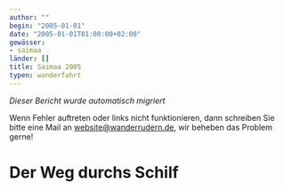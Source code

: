 ```yaml
---
author: ""
begin: "2005-01-01"
date: "2005-01-01T01:00:00+02:00"
gewässer:
- saimaa
länder: []
title: Saimaa 2005
typen: wanderfahrt
---
```



*Dieser Bericht wurde automatisch migriert*

Wenn Fehler auftreten oder links nicht funktionieren, dann schreiben Sie bitte eine Mail an website@wanderrudern.de, wir beheben das Problem gerne!



# Der Weg durchs Schilf


